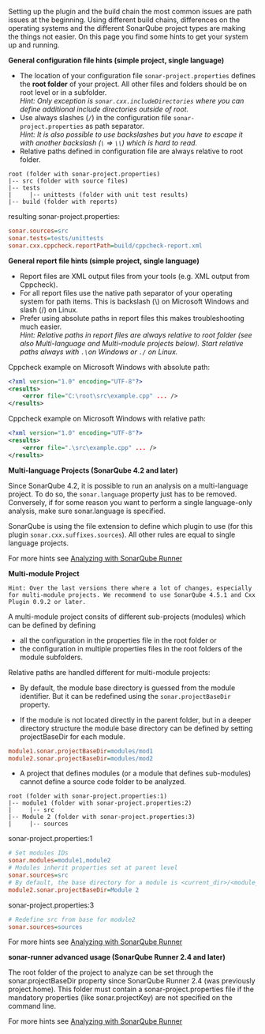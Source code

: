 Setting up the plugin and the build chain the most common issues are path issues at the beginning. Using different build chains, differences on the operating systems and the different SonarQube project types are making the things not easier. On this page you find some hints to get your system up and running.

**General configuration file hints (simple project, single language)**

* The location of your configuration file ```sonar-project.properties``` defines the **root folder** of your project. All other files and folders should be on root level or in a subfolder.<br>*Hint: Only exception is ```sonar.cxx.includeDirectories``` where you can define additional include directories outside of root.*
* Use always slashes (```/```) in the configuration file ```sonar-project.properties``` as path separator. <br>*Hint: It is also possible to use backslashes but you have to escape it with another backslash (```\``` => ```\\```) which is hard to read.*
* Relative paths defined in configuration file are always relative to root folder.

```
root (folder with sonar-project.properties)
|-- src (folder with source files)
|-- tests
|     |-- unittests (folder with unit test results)
|-- build (folder with reports)
```

resulting sonar-project.properties:

```INI
sonar.sources=src
sonar.tests=tests/unittests
sonar.cxx.cppcheck.reportPath=build/cppcheck-report.xml
```

**General report file hints (simple project, single language)**

* Report files are XML output files from your tools (e.g. XML output from Cppcheck).
* For all report files use the native path separator of your operating system for path items. This is backslash (\\) on Microsoft Windows and slash (/) on Linux.
* Prefer using absolute paths in report files this makes troubleshooting much easier.<br>*Hint: Relative paths in report files are always relative to root folder (see also Multi-language and Multi-module projects below). Start relative paths always with ```.\```on Windows or ```./``` on Linux.*

Cppcheck example on Microsoft Windows with absolute path:
```XML
<?xml version="1.0" encoding="UTF-8"?>
<results>
    <error file="C:\root\src\example.cpp" ... />
</results>
```
Cppcheck example on Microsoft Windows with relative path:
```XML
<?xml version="1.0" encoding="UTF-8"?>
<results>
    <error file=".\src\example.cpp" ... />
</results>
```

**Multi-language Projects (SonarQube 4.2 and later)**

Since SonarQube 4.2, it is possible to run an analysis on a multi-language project. To do so, the ```sonar.language``` property just has to be removed. Conversely, if for some reason you want to perform a single language-only analysis, make sure sonar.language is specified.

SonarQube is using the file extension to define which plugin to use (for this plugin ```sonar.cxx.suffixes.sources```). All other rules are equal to single language projects.

For more hints see [Analyzing with SonarQube Runner](http://docs.codehaus.org/display/SONAR/Analyzing+with+SonarQube+Runner)

**Multi-module Project**

```
Hint: Over the last versions there where a lot of changes, especially for multi-module projects. We recommend to use SonarQube 4.5.1 and Cxx Plugin 0.9.2 or later.
```

A multi-module project consits of different sub-projects (modules) which can be defined by defining
* all the configuration in the properties file in the root folder or
* the configuration in multiple properties files in the root folders of the module subfolders.

Relative paths are handled different for multi-module projects:
* By default, the module base directory is guessed from the module identifier. But it can be redefined using the ```sonar.projectBaseDir``` property.

* If the module is not located directly in the parent folder, but in a deeper directory structure the module base directory can be defined by setting projectBaseDir for each module.
```INI
module1.sonar.projectBaseDir=modules/mod1
module2.sonar.projectBaseDir=modules/mod2
```

* A project that defines modules (or a module that defines sub-modules) cannot define a source code folder to be analyzed.

```
root (folder with sonar-project.properties:1)
|-- module1 (folder with sonar-project.properties:2)
|     |-- src
|-- Module 2 (folder with sonar-project.properties:3)
|     |-- sources
```

sonar-project.properties:1
```INI
# Set modules IDs
sonar.modules=module1,module2
# Modules inherit properties set at parent level
sonar.sources=src
# By default, the base directory for a module is <current_dir>/<module_ID>.
module2.sonar.projectBaseDir=Module 2
```

sonar-project.properties:3
```INI
# Redefine src from base for module2
sonar.sources=sources
```

For more hints see [Analyzing with SonarQube Runner](http://docs.codehaus.org/display/SONAR/Analyzing+with+SonarQube+Runner)

**sonar-runner advanced usage (SonarQube Runner 2.4 and later)**

The root folder of the project to analyze can be set through the sonar.projectBaseDir property since SonarQube Runner 2.4 (was previously project.home). This folder must contain a sonar-project.properties file if the mandatory properties (like sonar.projectKey) are not specified on the command line.

For more hints see [Analyzing with SonarQube Runner](http://docs.codehaus.org/display/SONAR/Analyzing+with+SonarQube+Runner)
